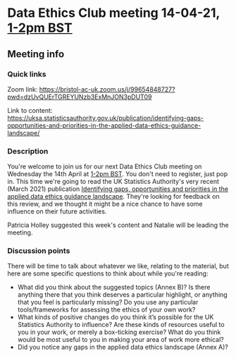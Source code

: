 # Data Ethics Club meeting 14-04-21, [1-2pm BST](https://www.timeanddate.com/worldclock/fixedtime.html?msg=Data+Ethics+Club%3A+Identifying+gaps%2C+opportunities+and+priorities+in+the+applied+data+ethics+guidance&iso=20210414T13&p1=299&ah=1)
<!-- 
TODO:
- [x] Change to a new branch (DD-MM-YY_meeting)
- [x] Copy this template to meetings/YEAR/DD-MM-YY_meeting.md (put in actual year + date)
- [x] Put in the Event time on: https://www.timeanddate.com/worldclock/fixedform.html and copy result to LINK-TO-TIMEDATE
- [x] Change all ALL-CAPS placeholders in this form
- [x] Add link to the new file in MEETINGS.md
- [ ] Pull request!
- [ ] Create or edit the calendar invite to copy and paste this info over and send it/send an update.
- [ ] Maybe tweet it? #DataEthicsClub @jgiBristol
- [ ] Send details to Tech Ethics Meetup and JGI newsletter

Repeat meeting link is currently: https://bristol-ac-uk.zoom.us/j/99654848727?pwd=dzUvQUErTGREYUNzb3ExMnJON3pDUT09

Usual time 13:00-14:00
-->
## Meeting info

### Quick links

Zoom link: https://bristol-ac-uk.zoom.us/j/99654848727?pwd=dzUvQUErTGREYUNzb3ExMnJON3pDUT09

Link to content: https://uksa.statisticsauthority.gov.uk/publication/identifying-gaps-opportunities-and-priorities-in-the-applied-data-ethics-guidance-landscape/

### Description
You're welcome to join us for our next Data Ethics Club meeting on Wednesday the 14th April at [1-2pm BST](https://www.timeanddate.com/worldclock/fixedtime.html?msg=Data+Ethics+Club%3A+Identifying+gaps%2C+opportunities+and+priorities+in+the+applied+data+ethics+guidance&iso=20210414T13&p1=299&ah=1).
You don't need to register, just pop in. This time we're going to read the UK Statistics Authority's very recent (March 2021) publication [Identifying gaps, opportunities and priorities in the applied data ethics guidance landscape](https://uksa.statisticsauthority.gov.uk/publication/identifying-gaps-opportunities-and-priorities-in-the-applied-data-ethics-guidance-landscape/). They're looking for feedback on this review, and we thought it might be a nice chance to have some influence on their future activities. 

Patricia Holley suggested this week's content and Natalie will be leading the meeting.

### Discussion points

There will be time to talk about whatever we like, relating to the material, but here are some specific questions to think about while you're reading:
- What did you think about the suggested topics (Annex B)? Is there anything there that you think deserves a particular highlight, or anything that you feel is particularly missing? Do you use any particular tools/frameworks for assessing the ethics of your own work?
- What kinds of positive changes do you think it’s possible for the UK Statistics Authority to influence? Are these kinds of resources useful to you in your work, or merely a box-ticking exercise? What do you think would be most useful to you in making your area of work more ethical?
- Did you notice any gaps in the applied data ethics landscape (Annex A)?

<!--

## Meeting notes

### Who came
Number of people:

### What did we think?
Notes here!
Shall we email the author? If so, who'll send the email?

-->
